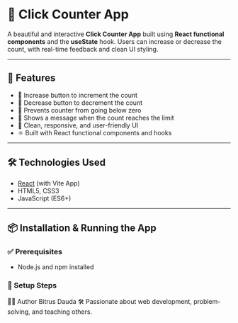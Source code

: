 # 🚀 Click Counter App

A beautiful and interactive **Click Counter App** built using **React functional components** and the **useState** hook. Users can increase or decrease the count, with real-time feedback and clean UI styling.

---

## 🧠 Features

- 🔼 Increase button to increment the count
- 🔽 Decrease button to decrement the count
- 🚫 Prevents counter from going below zero
- 🎉 Shows a message when the count reaches the limit
- 💅 Clean, responsive, and user-friendly UI
- ⚛️ Built with React functional components and hooks

---

## 🛠️ Technologies Used

- [React](https://reactjs.org/) (with Vite App)
- HTML5, CSS3
- JavaScript (ES6+)

---

## 📦 Installation & Running the App

### ✅ Prerequisites

- Node.js and npm installed

### 🔧 Setup Steps

👨‍💻 Author
Bitrus Dauda
🛠 Passionate about web development, problem-solving, and teaching others.